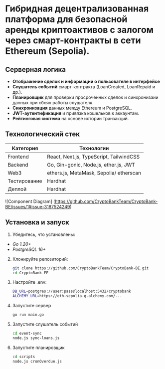 # Гибридная децентрализованная платформа для безопасной аренды криптоактивов с залогом через смарт-контракты в сети Ethereum (Sepolia).

##  Серверная логика 
-  **Отображение сделок и информации о пользователе в интерфейсе**
-  **Слушатель событий** смарт-контракта (LoanCreated, LoanRepaid и др.).
-  **Планировщик** для проверки просроченных сделок и синхронизаии данных при сбоях работы слушателя.
-  **Синхронизация** данных между Ethereum и PostgreSQL.
-  **JWT-аутентификация** и привязка кошельков к аккаунтам.
-  **Рейтинговая система** на основе истории транзакций.

##  Технологический стек
| Категория       | Технологии                                                                 |
|-----------------|----------------------------------------------------------------------------|
| Frontend        | React, Next.js, TypeScript, TailwindCSS                                    |
| Backend         | Go, Gin-gonic, Node.js, ether.js, JWT                                      |
| Web3            | ethers.js, MetaMask, Sepolia/ etherscan                                    |
| Тестирование    | Hardhat                                                                    |
| Деплой          | Hardhat                                                                    |

![Component Diagram] (https://github.com/CryptoBankTeam/CryptoBank-BE/issues/1#issue-3187524249)

## Установка и запуск
1. Убедитесь, что установлены:
  - *Go 1.20+*
  - *PostgreSQL 16+*
2. Клонируйте репозиторий:
   ```bash
   git clone https://github.com/CryptoBankTeam/CryptoBank-BE.git
   cd CryptoBank-FE
3. Настройте .env:
   ```bash
   DB_URL=postgres://user:pass@localhost:5432/cryptobank
   ALCHEMY_URL=https://eth-sepolia.g.alchemy.com/...
4. Запустите сервер
   ```bash
   go run main.go
5. Запустите слушатель событий
   ```bash
   cd event-sync
   node.js sync-loans.js
5. Запустите планировщик
   ```bash
   cd scripts
   node.js cronOverdue.js
